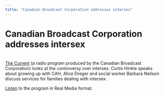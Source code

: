 ```yaml
---
title: "Canadian Broadcast Corporation addresses intersex"
---
```


# Canadian Broadcast Corporation addresses intersex

[  
The Current][1] (a radio program produced by the Canadian Broadcast Corporation) looks at the controversy over intersex. Curtis Hinkle speaks about growing up with CAH, Alice Dreger and social worker Barbara Neilson discuss services for families dealing with intersex.  
  
[Listen][2] to the program in Real Media format.

 [1]: http://www.cbc.ca/thecurrent/2004/200407/20040728.html
 [2]: http://media.cbc.ca:8080/ramgen/cbc.ca/thecurrent/media/200407/20040728thecurrent_sec2.rm